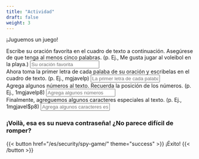 ```yaml
---
title: "Actividad"
draft: false
weight: 3
---
```


¡Juguemos un juego!

<form accept-charset="UTF-8" action="https://formkeep.com/f/exampletoken" method="POST">
  <input type="hidden" name="utf8" value="✓">
    Escribe su oración favorita en el cuadro de texto a continuación. Asegúrese de que tenga al menos  cinco palabras. (p. Ej., Me gusta jugar al voleibol en la playa.) 
  <input type="email"  name="email" placeholder="Su oración favorita">
</br>
    Ahora toma la primer letra de cada palaba de su oración y escribelas en el cuadro de texto. (p. Ej.,
    mgjavelp)
  <input type="text" name="name" placeholder="La primer letra de cada palaba">
</br>
    Agrega algunos números al texto. Recuerda la posición de los números. (p. Ej., 1mgjavelp8)
  <input type="tel" name="phone" placeholder="Agrega algunos números">
</br>
    Finalmente, agreguemos algunos caracteres especiales al texto. (p. Ej., 1mgjavel$p8)
  <input type="tel" name="phone" placeholder="Agrega algunos caracteres especiales">

</br>
</form>

### ¡Voilà, esa es su nueva contraseña! ¿No parece difícil de romper?

{{< button href="/es/security/spy-game/" theme="success" >}} ¡Éxito! {{< /button >}}